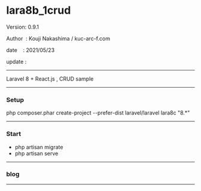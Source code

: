 ﻿# lara8b_1crud

 Version: 0.9.1

 Author  : Kouji Nakashima / kuc-arc-f.com

 date    : 2021/05/23

 update : 

***

Laravel 8  + React.js , CRUD sample

***
### Setup

php composer.phar create-project --prefer-dist laravel/laravel lara8c "8.*"

***
### Start

* php  artisan migrate
* php artisan serve

***
### blog

***



